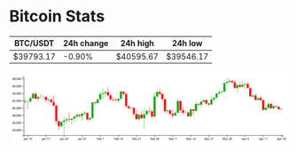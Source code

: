# Bitcoin Stats

BTC/USDT|24h change|24h high|24h low|
|---|---|---|---|
|$39793.17|-0.90%|$40595.67|$39546.17|

<img src="./chart.svg">
